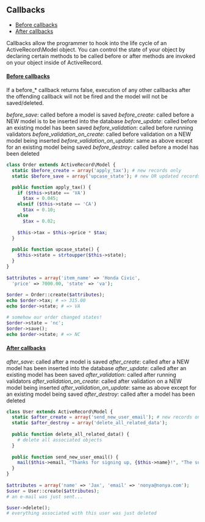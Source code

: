 ## Callbacks

* [Before callbacks](callbacks#before-callbacks)
* [After callbacks](callbacks#after-callbacks)

Callbacks allow the programmer to hook into the life cycle of an ActiveRecord\Model object. You can control the state of your object by declaring certain methods to be called before or after methods are invoked on your object inside of ActiveRecord.

#### [Before callbacks](#before-callbacks)

If a before_* callback returns false, execution of any other callbacks after the offending callback will not be fired and the model will not be saved/deleted.

*before_save*: called before a model is saved
*before_create*: called before a NEW model is to be inserted into the database
*before_update*: called before an existing model has been saved
*before_validation*: called before running validators
*before_validation_on_create*: called before validation on a NEW model being inserted
*before_validation_on_update*: same as above except for an existing model being saved
*before_destroy*: called before a model has been deleted

```php
class Order extends ActiveRecord\Model {
  static $before_create = array('apply_tax'); # new records only
  static $before_save = array('upcase_state'); # new OR updated records

  public function apply_tax() {
    if ($this->state == 'VA')
      $tax = 0.045;
    elseif ($this->state == 'CA')
      $tax = 0.10;
    else
      $tax = 0.02;
 
    $this->tax = $this->price * $tax;
  }
 
  public function upcase_state() {
    $this->state = strtoupper($this->state);
  }
}
 
$attributes = array('item_name' => 'Honda Civic',
  'price' => 7000.00, 'state' => 'va');
 
$order = Order::create($attributes);
echo $order->tax; # => 315.00
echo $order->state; # => VA

# somehow our order changed states!
$order->state = 'nc';
$order->save();
echo $order->state; # => NC
```
 
#### [After callbacks](#after-callbacks)

*after_save*: called after a model is saved
*after_create*: called after a NEW model has been inserted into the database
*after_update*: called after an existing model has been saved
*after_validation*: called after running validators
*after_validation_on_create*: called after validation on a NEW model being inserted
*after_validation_on_update*: same as above except for an existing model being saved
*after_destroy*: called after a model has been deleted

```php
class User extends ActiveRecord\Model {
  static $after_create = array('send_new_user_email'); # new records only
  static $after_destroy = array('delete_all_related_data');
 
  public function delete_all_related_data() {
    # delete all associated objects
  }
 
  public function send_new_user_email() {
    mail($this->email, "Thanks for signing up, {$this->name}!", "The subject");
  }
}
 
$attributes = array('name' => 'Jax', 'email' => 'nonya@nonya.com');
$user = User::create($attributes);
# an e-mail was just sent...

$user->delete();
# everything associated with this user was just deleted
```